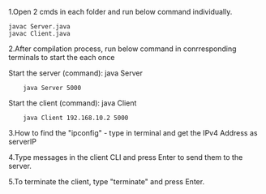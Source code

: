 1.Open 2 cmds in each folder and run below command individually.

    javac Server.java
    javac Client.java
    
2.After compilation process, run below command in conrresponding terminals to start the each once

Start the server (command): java Server <port> 

        java Server 5000
        
Start the client (command): java Client <serverIP> <port> 

        java Client 192.168.10.2 5000

3.How to find the <serverIP>
"ipconfig" - type in terminal and get the IPv4 Address as serverIP

4.Type messages in the client CLI and press Enter to send them to the server.

5.To terminate the client, type "terminate" and press Enter.

